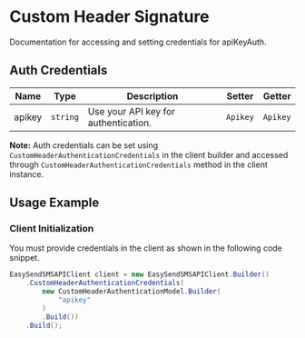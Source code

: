 
# Custom Header Signature



Documentation for accessing and setting credentials for apiKeyAuth.

## Auth Credentials

| Name | Type | Description | Setter | Getter |
|  --- | --- | --- | --- | --- |
| apikey | `string` | Use your API key for authentication. | `Apikey` | `Apikey` |



**Note:** Auth credentials can be set using `CustomHeaderAuthenticationCredentials` in the client builder and accessed through `CustomHeaderAuthenticationCredentials` method in the client instance.

## Usage Example

### Client Initialization

You must provide credentials in the client as shown in the following code snippet.

```csharp
EasySendSMSAPIClient client = new EasySendSMSAPIClient.Builder()
    .CustomHeaderAuthenticationCredentials(
        new CustomHeaderAuthenticationModel.Builder(
            "apikey"
        )
        .Build())
    .Build();
```


